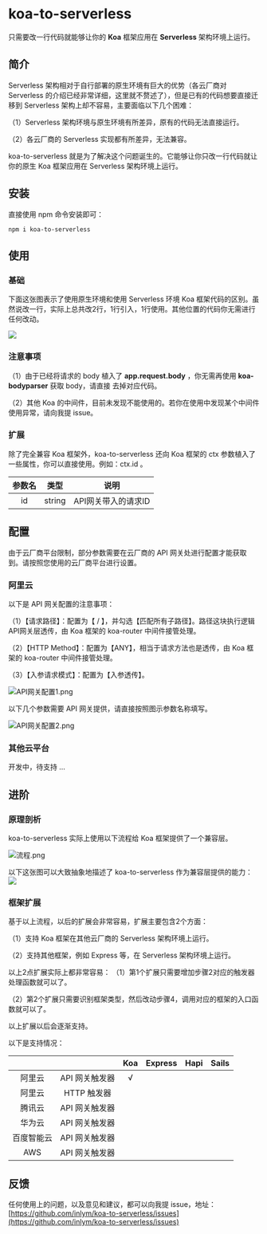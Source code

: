 
# koa-to-serverless
只需要改一行代码就能够让你的 **Koa** 框架应用在 **Serverless** 架构环境上运行。






## 简介
Serverless 架构相对于自行部署的原生环境有巨大的优势（各云厂商对 Serverless 的介绍已经非常详细，这里就不赘述了），但是已有的代码想要直接迁移到 Serverless 架构上却不容易，主要面临以下几个困难：

（1）Serverless 架构环境与原生环境有所差异，原有的代码无法直接运行。

（2）各云厂商的 Serverless 实现都有所差异，无法兼容。



koa-to-serverless 就是为了解决这个问题诞生的。它能够让你只改一行代码就让你的原生 Koa 框架应用在 Serverless 架构环境上运行。





## 安装
直接使用 npm 命令安装即可：
```shell
npm i koa-to-serverless
```



## 使用
### 基础
下面这张图表示了使用原生环境和使用 Serverless 环境 Koa 框架代码的区别。虽然说改一行，实际上总共改2行，1行引入，1行使用。其他位置的代码你无需进行任何改动。

![](https://img.inlym.com/516058220fc54b7ca4195d099499ae2e.jpg)



### 注意事项
（1）由于已经将请求的 body 植入了 **app.request.body** ，你无需再使用 **koa-bodyparser** 获取 body，请直接
去掉对应代码。

（2）其他 Koa 的中间件，目前未发现不能使用的。若你在使用中发现某个中间件使用异常，请向我提 issue。




### 扩展
除了完全兼容 Koa 框架外，koa-to-serverless 还向 Koa 框架的 ctx 参数植入了一些属性，你可以直接使用。例如：ctx.id 。

| 参数名 | 类型 | 说明 |
| :---: | :---: | :---: |
| id | string | API网关带入的请求ID |





## 配置
由于云厂商平台限制，部分参数需要在云厂商的 API 网关处进行配置才能获取到。请按照您使用的云厂商平台进行设置。


### 阿里云
以下是 API 网关配置的注意事项：

（1）【请求路径】：配置为【 / 】，并勾选【匹配所有子路径】。路径这块执行逻辑API网关层透传，由 Koa 框架的 koa-router 中间件接管处理。

（2）【HTTP Method】：配置为【ANY】，相当于请求方法也是透传，由 Koa 框架的 koa-router 中间件接管处理。

（3）【入参请求模式】：配置为【入参透传】。

![API网关配置1.png](https://img.inlym.com/10e429f3f9cf45539372a5b7f42514d7.jpg)



以下几个参数需要 API 网关提供，请直接按照图示参数名称填写。

![API网关配置2.png](https://img.inlym.com/5398e50cd43e48f288015805cbf59065.jpg)



### 其他云平台

开发中，待支持 ...






## 进阶
### 原理剖析
koa-to-serverless 实际上使用以下流程给 Koa 框架提供了一个兼容层。

![流程.png](https://img.inlym.com/12095c34ab93416693eff6b03c495b1b.jpg)



以下这张图可以大致抽象地描述了 koa-to-serverless 作为兼容层提供的能力：
![](https://img.inlym.com/4d62f7882fc7499db05fcff3ea469113.jpg)



### 框架扩展

基于以上流程，以后的扩展会非常容易，扩展主要包含2个方面：

（1）支持 Koa 框架在其他云厂商的 Serverless 架构环境上运行。

（2）支持其他框架，例如 Express 等，在 Serverless 架构环境上运行。



以上2点扩展实际上都非常容易：
（1）第1个扩展只需要增加步骤2对应的触发器处理函数就可以了。

（2）第2个扩展只需要识别框架类型，然后改动步骤4，调用对应的框架的入口函数就可以了。



以上扩展以后会逐渐支持。




以下是支持情况：

|  |  | Koa | Express | Hapi | Sails |
| :---: | :---: | :---: | :---: | :---: | :---: |
| 阿里云 | API 网关触发器 | √ |  |  |  |
| 阿里云 | HTTP 触发器 |  |  |  |  |
| 腾讯云 | API 网关触发器 |  |  |  |  |
| 华为云 | API 网关触发器 |  |  |  |  |
| 百度智能云 | API 网关触发器 |  |  |  |  |
| AWS | API 网关触发器 |  |  |  |  |





## 反馈
任何使用上的问题，以及意见和建议，都可以向我提 issue，地址：
[https://github.com/inlym/koa-to-serverless/issues](https://github.com/inlym/koa-to-serverless/issues)
